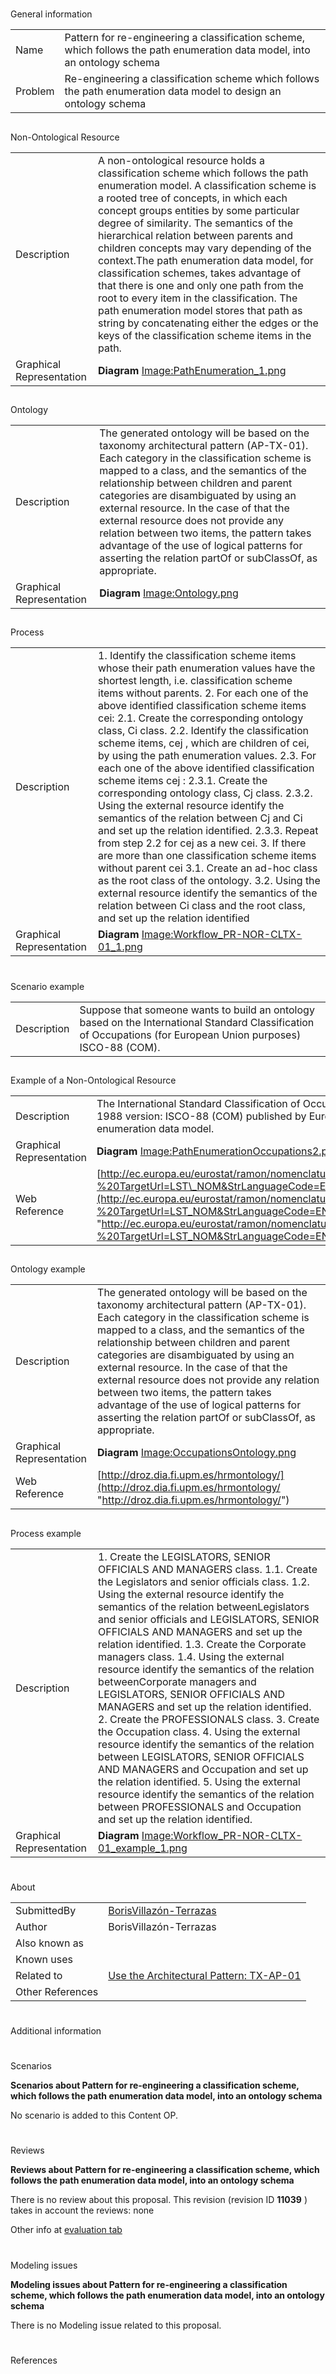# 

 General information




|  |  |
| --- | --- |
|  Name  |  Pattern for re-engineering a classification scheme, which follows the path enumeration data model, into an ontology schema  |
|  Problem  |  Re-engineering a classification scheme which follows the path enumeration data model to design an ontology schema  |



  





## 

 Non-Ontological Resource




|  |  |
| --- | --- |
|  Description  |  A non-ontological resource holds a classification scheme which follows the path enumeration model.  A classification scheme is a rooted tree of concepts, in which each concept groups entities by some particular degree of similarity. The semantics of the hierarchical relation between parents and children concepts may vary depending of the context.The path enumeration data model, for classification schemes, takes advantage of that there is one and only one path from the root to every item in the classification. The path enumeration model stores that path as string by concatenating either the edges or the keys of the classification scheme items in the path.  |
|  Graphical Representation  | __Diagram__ [Image:PathEnumeration_1.png](../Image/PathEnumeration_1.png.md "Image:PathEnumeration_1.png") |



  





## 

 Ontology




|  |  |
| --- | --- |
|  Description  |  The generated ontology will be based on the taxonomy architectural pattern (AP-TX-01). Each category in the classification scheme is mapped to a class, and the semantics of the relationship between children and parent categories are disambiguated by using an external resource. In the case of that the external resource does not provide any relation between two items, the pattern takes advantage of the use of logical patterns for asserting the relation partOf or subClassOf, as appropriate.  |
|  Graphical Representation  | __Diagram__ [Image:Ontology.png](../Image/Ontology.png.md "Image:Ontology.png") |



  





## 

 Process




|  |  |
| --- | --- |
|  Description  |  1. Identify the classification scheme items whose their path enumeration values have the shortest length, i.e. classification scheme items without parents.  2. For each one of the above identified classification scheme items cei:  2.1. Create the corresponding ontology class, Ci class.  2.2. Identify the classification scheme items, cej , which are children of cei, by using the path enumeration values.  2.3. For each one of the above identified classification scheme items cej :  2.3.1. Create the corresponding ontology class, Cj class.  2.3.2. Using the external resource identify the semantics of the relation between Cj and Ci and set up the relation identified.  2.3.3. Repeat from step 2.2 for cej as a new cei.  3. If there are more than one classification scheme items without parent cei  3.1. Create an ad-hoc class as the root class of the ontology.  3.2. Using the external resource identify the semantics of the relation between Ci class and the root class, and set up the relation identified  |
|  Graphical Representation  | __Diagram__ [Image:Workflow_PR-NOR-CLTX-01_1.png](../Image/Workflow_PR-NOR-CLTX-01_1.png.md "Image:Workflow_PR-NOR-CLTX-01_1.png") |



  





# 

 Scenario example




|  |  |
| --- | --- |
|  Description  |  Suppose that someone wants to build an ontology based on the International Standard Classification of Occupations (for European Union purposes) ISCO-88 (COM).  |



  





## 

 Example of a Non-Ontological Resource




|  |  |
| --- | --- |
|  Description  |  The International Standard Classification of Occupations (for European Union purposes), 1988 version: ISCO-88 (COM) published by Eurostat is modeled with the path enumeration data model.  |
|  Graphical Representation  | __Diagram__ [Image:PathEnumerationOccupations2.png](../Image/PathEnumerationOccupations2.png.md "Image:PathEnumerationOccupations2.png") |
|  Web Reference  | [http://ec.europa.eu/eurostat/ramon/nomenclatures/index.cfm?%20TargetUrl=LST\_NOM&StrLanguageCode=EN&IntFamilyCode=260276&TxtSearch=](http://ec.europa.eu/eurostat/ramon/nomenclatures/index.cfm?%20TargetUrl=LST_NOM&StrLanguageCode=EN&IntFamilyCode=260276&TxtSearch= "http://ec.europa.eu/eurostat/ramon/nomenclatures/index.cfm?%20TargetUrl=LST_NOM&StrLanguageCode=EN&IntFamilyCode=260276&TxtSearch=")  |



  





## 

 Ontology example




|  |  |
| --- | --- |
|  Description  |  The generated ontology will be based on the taxonomy architectural pattern (AP-TX-01). Each category in the classification scheme is mapped to a class, and the semantics of the relationship between children and parent categories are disambiguated by using an external resource. In the case of that the external resource does not provide any relation between two items, the pattern takes advantage of the use of logical patterns for asserting the relation partOf or subClassOf, as appropriate.  |
|  Graphical Representation  | __Diagram__ [Image:OccupationsOntology.png](../Image/OccupationsOntology.png.md "Image:OccupationsOntology.png") |
|  Web Reference  | [http://droz.dia.fi.upm.es/hrmontology/](http://droz.dia.fi.upm.es/hrmontology/ "http://droz.dia.fi.upm.es/hrmontology/")  |



  





## 

 Process example




|  |  |
| --- | --- |
|  Description  |  1. Create the LEGISLATORS, SENIOR OFFICIALS AND MANAGERS class.  1.1. Create the Legislators and senior officials class.  1.2. Using the external resource identify the semantics of the relation betweenLegislators and senior officials and LEGISLATORS, SENIOR OFFICIALS AND MANAGERS and set up the relation identified.  1.3. Create the Corporate managers class.  1.4. Using the external resource identify the semantics of the relation betweenCorporate managers and LEGISLATORS, SENIOR OFFICIALS AND MANAGERS and set up the relation identified.  2. Create the PROFESSIONALS class.  3. Create the Occupation class.  4. Using the external resource identify the semantics of the relation between LEGISLATORS, SENIOR OFFICIALS AND MANAGERS and Occupation and set up the relation identified.  5. Using the external resource identify the semantics of the relation between PROFESSIONALS and Occupation and set up the relation identified.  |
|  Graphical Representation  | __Diagram__ [Image:Workflow_PR-NOR-CLTX-01_example_1.png](../Image/Workflow_PR-NOR-CLTX-01_example_1.png.md "Image:Workflow_PR-NOR-CLTX-01_example_1.png") |



  





# 

 About




|  |  |
| --- | --- |
|  SubmittedBy  | [BorisVillazón-Terrazas](../User/BorisVillazón-Terrazas.md "User:BorisVillazón-Terrazas")  |
|  Author  |  BorisVillazón-Terrazas  |
|  Also known as  |  |
|  Known uses  |  |
|  Related to  | [Use the Architectural Pattern: TX-AP-01](http://ontologydesignpatterns.org/wiki/index.php?title=Use_the_Architectural_Pattern:_TX-AP-01&action=edit&redlink=1 "Use the Architectural Pattern: TX-AP-01 (not yet written)")  |
|  Other References  |  |



# 

 Additional information



# 

 Scenarios




__Scenarios about Pattern for re-engineering a classification scheme, which follows the path enumeration data model, into an ontology schema__ 


 No scenario is added to this Content OP.
 




# 

 Reviews




__Reviews about Pattern for re-engineering a classification scheme, which follows the path enumeration data model, into an ontology schema__ 


 There is no review about this proposal.
This revision (revision ID
 __11039__ 
 ) takes in account the reviews: none
 



 Other info at
 [evaluation tab](http://ontologydesignpatterns.org/wiki/index.php?title=Submissions:Pattern_for_re-engineering_a_classification_scheme%2C_which_follows_the_path_enumeration_data_model%2C_into_an_ontology_schema&action=evaluation "http://ontologydesignpatterns.org/wiki/index.php?title=Submissions:Pattern_for_re-engineering_a_classification_scheme%2C_which_follows_the_path_enumeration_data_model%2C_into_an_ontology_schema&action=evaluation") 





  





# 

 Modeling issues




__Modeling issues about Pattern for re-engineering a classification scheme, which follows the path enumeration data model, into an ontology schema__ 


 There is no Modeling issue related to this proposal.
 




  





# 

 References
